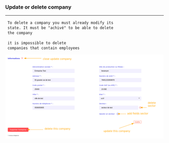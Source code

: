 ### Update or delete company

---

     To delete a company you must already modify its
     state. It must be "achivé" to be able to delete
     the company

     it is impossible to delete
     companies that contain employees

![home-page](./img_manual/update-company.png)
